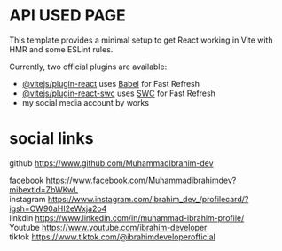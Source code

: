 # API USED PAGE

This template provides a minimal setup to get React working in Vite with HMR and some ESLint rules.

Currently, two official plugins are available:

- [@vitejs/plugin-react](https://github.com/vitejs/vite-plugin-react/blob/main/packages/plugin-react/README.md) uses [Babel](https://babeljs.io/) for Fast Refresh
- [@vitejs/plugin-react-swc](https://github.com/vitejs/vite-plugin-react-swc) uses [SWC](https://swc.rs/) for Fast Refresh
- my social media account by works
# social links
github
https://www.github.com/MuhammadIbrahim-dev

facebook
https://www.facebook.com/Muhammadibrahimdev?mibextid=ZbWKwL
<br/>
instagram
https://www.instagram.com/ibrahim_dev_/profilecard/?igsh=OW90aHI2eWxja2o4
<br/>
linkdin
https://www.linkedin.com/in/muhammad-ibrahim-profile/
<br/>
Youtube
https://www.youtube.com/ibrahim-developer
<br/>
tiktok
https://www.tiktok.com/@ibrahimdeveloperofficial
